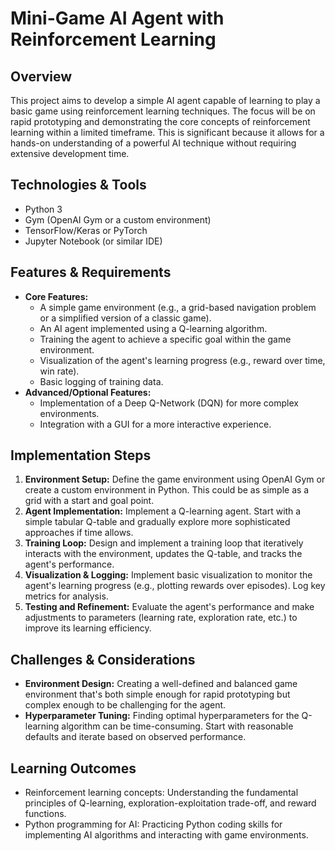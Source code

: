 # Mini-Game AI Agent with Reinforcement Learning

## Overview
This project aims to develop a simple AI agent capable of learning to play a basic game using reinforcement learning techniques.  The focus will be on rapid prototyping and demonstrating the core concepts of reinforcement learning within a limited timeframe.  This is significant because it allows for a hands-on understanding of a powerful AI technique without requiring extensive development time.

## Technologies & Tools
- Python 3
- Gym (OpenAI Gym or a custom environment)
- TensorFlow/Keras or PyTorch
- Jupyter Notebook (or similar IDE)

## Features & Requirements
- **Core Features:**
    - A simple game environment (e.g., a grid-based navigation problem or a simplified version of a classic game).
    - An AI agent implemented using a Q-learning algorithm.
    - Training the agent to achieve a specific goal within the game environment.
    - Visualization of the agent's learning progress (e.g., reward over time, win rate).
    - Basic logging of training data.
- **Advanced/Optional Features:**
    - Implementation of a Deep Q-Network (DQN) for more complex environments.
    - Integration with a GUI for a more interactive experience.


## Implementation Steps
1. **Environment Setup:** Define the game environment using OpenAI Gym or create a custom environment in Python. This could be as simple as a grid with a start and goal point.
2. **Agent Implementation:** Implement a Q-learning agent.  Start with a simple tabular Q-table and gradually explore more sophisticated approaches if time allows.
3. **Training Loop:** Design and implement a training loop that iteratively interacts with the environment, updates the Q-table, and tracks the agent's performance.
4. **Visualization & Logging:** Implement basic visualization to monitor the agent's learning progress (e.g., plotting rewards over episodes). Log key metrics for analysis.
5. **Testing and Refinement:**  Evaluate the agent's performance and make adjustments to parameters (learning rate, exploration rate, etc.) to improve its learning efficiency.


## Challenges & Considerations
- **Environment Design:**  Creating a well-defined and balanced game environment that's both simple enough for rapid prototyping but complex enough to be challenging for the agent.
- **Hyperparameter Tuning:** Finding optimal hyperparameters for the Q-learning algorithm can be time-consuming.  Start with reasonable defaults and iterate based on observed performance.

## Learning Outcomes
- Reinforcement learning concepts: Understanding the fundamental principles of Q-learning, exploration-exploitation trade-off, and reward functions.
- Python programming for AI:  Practicing Python coding skills for implementing AI algorithms and interacting with game environments.

